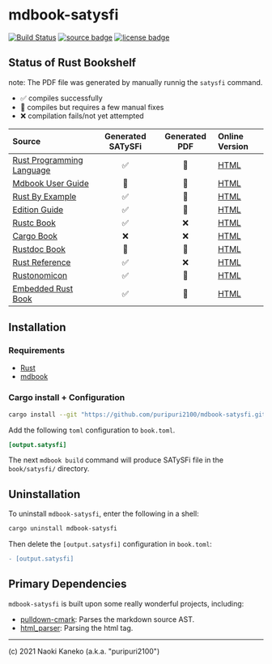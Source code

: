 # mdbook-satysfi

[![Build Status][ci-badge]][ci]
[![source badge][source-badge]][source]
[![license badge][license-badge]][license]

[ci]: https://github.com/puripuri2100/mdbook-satysfi/actions?query=workflow%3ARust%20CI
[ci-badge]: https://github.com/puripuri2100/mdbook-satysfi/workflows/Rust%20CI/badge.svg?branch=master
[source]: https://github.com/puripuri2100/mdbook-satysfi
[source-badge]: https://img.shields.io/badge/source-github-blue
[license]: https://github.com/puripuri2100/mdbook-satysfi/blob/master/LICENSE
[license-badge]: https://img.shields.io/badge/license-MIT-blue


## Status of Rust Bookshelf

note: The PDF file was generated by manually runnig the `satysfi` command.


- ✅ compiles successfully
- 🍊 compiles but requires a few manual fixes
- ❌ compilation fails/not yet attempted

| Source                              | Generated SATySFi | Generated PDF  | Online Version          |
| :---------------------------------- | :---------------: | :------------: | :---------------------- |
|[Rust Programming Language][rust-src]|       ✅         |       🍊       | [HTML][rust-html]       |
|[Mdbook User Guide][mdbook-src]      |       🍊         |       🍊       |[HTML][mdbook-html]      |
|[Rust By Example][example-src]       |       ✅         |       🍊       |[HTML][example-html]     |
|[Edition Guide][edition-src]         |       ✅         |       🍊       |[HTML][edition-html]     |
|[Rustc Book][rustc-src]              |       ✅         |       ❌       |[HTML][rustc-html]       |
|[Cargo Book][cargo-src]              |       ❌         |       ❌       |[HTML][cargo-html]       |
|[Rustdoc Book][rustdoc-src]          |       🍊         |       🍊       |[HTML][rustdoc-html]     |
|[Rust Reference][reference-src]      |       ✅         |       ❌       |[HTML][reference-html]   |
|[Rustonomicon][rustonomicon-src]     |       ✅         |       🍊       |[HTML][rustonomicon-html]|
|[Embedded Rust Book][embedded-src]   |       ✅         |       🍊       |[HTML][embedded-html]    |


[rust-src]: https://github.com/rust-lang/book
[rust-html]: https://doc.rust-lang.org/book/

[mdbook-src]: https://github.com/rust-lang/mdBook/tree/master/guide
[mdbook-html]: https://rust-lang-nursery.github.io/mdBook/

[example-src]: https://github.com/rust-lang/rust-by-example
[example-html]: https://doc.rust-lang.org/stable/rust-by-example/

[edition-src]: https://github.com/rust-lang-nursery/edition-guide
[edition-html]: https://doc.rust-lang.org/edition-guide/index.html

[rustc-src]: https://github.com/rust-lang/rustc-guide
[rustc-html]: https://doc.rust-lang.org/rustc/index.html

[cargo-src]: https://github.com/rust-lang/cargo/tree/master/src/doc
[cargo-html]: https://doc.rust-lang.org/cargo/index.html

[rustdoc-src]: https://github.com/rust-lang/rust/tree/master/src/doc/rustdoc
[rustdoc-html]: https://doc.rust-lang.org/rustdoc/index.html

[reference-src]: https://github.com/rust-lang-nursery/reference
[reference-html]: https://doc.rust-lang.org/reference/index.html

[rustonomicon-src]: https://github.com/rust-lang-nursery/nomicon
[rustonomicon-html]: https://doc.rust-lang.org/nomicon/index.html

[embedded-src]: https://github.com/rust-embedded/book
[embedded-html]: https://rust-embedded.github.io/book/


## Installation

### Requirements

- [Rust](https://www.rust-lang.org/)
- [mdbook](https://github.com/rust-lang-nursery/mdBook)

### Cargo install + Configuration

```sh
cargo install --git "https://github.com/puripuri2100/mdbook-satysfi.git"
```

Add the following `toml` configuration to `book.toml`.

```toml
[output.satysfi]
```

The next `mdbook build` command will produce SATySFi file in the `book/satysfi/` directory.

## Uninstallation

To uninstall `mdbook-satysfi`, enter the following in a shell:

```sh
cargo uninstall mdbook-satysfi
```

Then delete the `[output.satysfi]` configuration in `book.toml`:

```diff
- [output.satysfi]
```

## Primary Dependencies

`mdbook-satysfi` is built upon some really wonderful projects, including:

- [pulldown-cmark](https://github.com/raphlinus/pulldown-cmark): Parses the markdown source AST.
- [html_parser](https://github.com/mathiversen/html-parser): Parsing the html tag.

---

(c) 2021 Naoki Kaneko (a.k.a. "puripuri2100")
